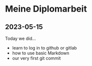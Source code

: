 # Meine Diplomarbeit

## 2023-05-15
Today we did...

- learn to log in to github or gitlab
- how to use basic Markdown
- our very first git commit

